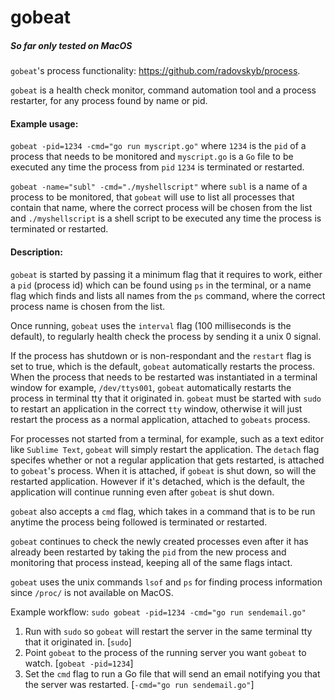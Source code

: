 # gobeat

##### So far only tested on MacOS

`gobeat`'s process functionality: https://github.com/radovskyb/process.

`gobeat` is a health check monitor, command automation tool and a process restarter, for any process found by name or pid.

#### Example usage: 
`gobeat -pid=1234 -cmd="go run myscript.go"` where `1234` is the `pid` of a process that needs to be monitored and `myscript.go` is a `Go` file to be executed any time the process from `pid` `1234` is terminated or restarted.

`gobeat -name="subl" -cmd="./myshellscript"` where `subl` is a name of a process to be monitored, that `gobeat` will use to list all processes that contain that name, where the correct process will be chosen from the list and `./myshellscript` is a shell script to be executed any time the process is terminated or restarted.

#### Description:

`gobeat` is started by passing it a minimum flag that it requires to work, either a `pid` (process id) which can be found using `ps` in the terminal, or a name flag which finds and lists all names from the `ps` command, where the correct process name is chosen from the list.

Once running, `gobeat` uses the `interval` flag (100 milliseconds is the default), to regularly health check the process by sending it a unix 0 signal. 

If the process has shutdown or is non-respondant and the `restart` flag is set to true, which is the default, `gobeat` automatically restarts the process.
When the process that needs to be restarted was instantiated in a terminal window for example, `/dev/ttys001`, `gobeat` automatically restarts
the process in terminal tty  that it originated in. `gobeat` must be started with `sudo` to restart an application
in the correct `tty` window, otherwise it will just restart the process as a normal application, attached to `gobeats` process.

For processes not started from a terminal, for example, such as a text editor like `Sublime Text`,
`gobeat` will simply restart the application. The `detach` flag specifes whether or not a regular application 
that gets restarted, is attached to `gobeat`'s process. When it is attached, if `gobeat` is shut down, 
so will the restarted application. However if it's detached, which is the default, the application will 
continue running even after `gobeat` is shut down.

`gobeat` also accepts a `cmd` flag, which takes in a command that is to be run anytime the process being followed is terminated or restarted.

`gobeat` continues to check the newly created processes even after it has already been restarted by taking the `pid` from the new process and monitoring that process instead, keeping all of the same flags intact.

`gobeat` uses the unix commands `lsof` and `ps` for finding process information since `/proc/` is not available on MacOS.

Example workflow: `sudo gobeat -pid=1234 -cmd="go run sendemail.go"`

1. Run with `sudo` so `gobeat` will restart the server in the same terminal tty that it originated in. [`sudo`]
2. Point `gobeat` to the process of the running server you want `gobeat` to watch. [`gobeat -pid=1234`]
3. Set the `cmd` flag to run a Go file that will send an email notifying you that the server was restarted. [`-cmd="go run sendemail.go"`]
